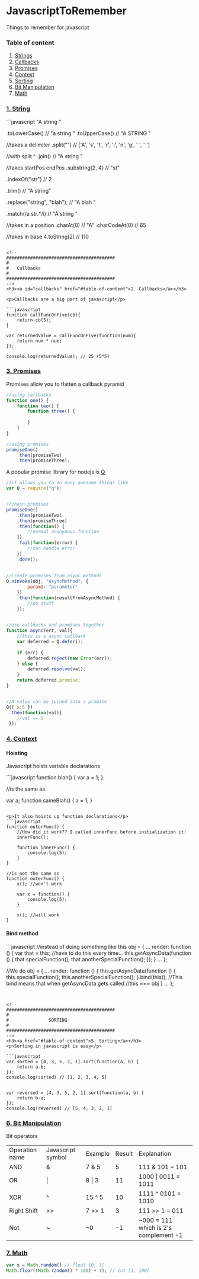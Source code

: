 JavascriptToRemember
=================
Things to remember for javascript

<h3 id="tableOfContent">Table of content</h3>
<ol>
  <li><a href="#1-string">Strings</a></li>
  <li><a href="#2-callbacks">Callbacks</a></li>
  <li><a href="#3-promises">Promises</a></li>
  <li><a href="#4-context">Context</a></li>
  <li><a href="#5-sorting">Sorting</a></li>
  <li><a href="#6-bit-manipulation">Bit Manipulation</a></li>
  <li><a href="#7-math">Math</a></li>
</ol>

<!-- 
#########################################
#
#		String
#
#########################################
-->
<h3 id="string"><a href="#table-of-content">1. String</a></h3>
```javascript
"A string  "

  .toLowerCase()        // "a string  "
  .toUpperCase()        // "A STRING  "
  
  //takes a delimiter
  .split("")            // ['A', 's', 't', 'r', 'i', 'n', 'g', ' ', ' ']
  
  //with split ^
  .join()               // "A string  "
  
  //takes startPos endPos
  .substring(2, 4)      // "st"
  
  .indexOf("str")       // 2
  
  .trim()               // "A string"
  
  .replace("string", "blah"); // "A blah  "
  
  .match(/a str.*/i)    // "A string  "
  
  //takes in a position
  .charAt(0)            // "A"
  .charCodeAt(0)        // 65
  
  //takes in base
  4.toString(2)         // 110
```

<!-- 
#########################################
#
#	Callbacks
#
#########################################
-->
<h3><a id="callbacks" href="#table-of-content">2. Callbacks</a></h3>

<p>Callbacks are a big part of javascript</p>

```javascript
function callFuncOnFive(cb){
	return cb(5);
}

var returnedValue = callFuncOnFive(function(num){
	return num * num;
});

console.log(returnedValue); // 25 (5*5)
```


<!-- 
#########################################
#
#		Promises
#
#########################################
-->
<h3><a href="#table-of-content">3. Promises</a></h3>
<p>Promises allow you to flatten a callback pyramid</p>

```javascript
//using callbacks
function one() {
	function two() {
		function three() {
			
		}
	}
}

//using promises
promiseOne()
	.then(promiseTwo)
	.then(promiseThree);
```

<p>A popular promise library for nodejs is <a href="https://github.com/kriskowal/q">Q</a></p>

```javascript
//it allows you to do many awesome things like
var Q = require("q");


//chain promises
promiseOne()
	.then(promiseTwo)
	.then(promiseThree)
	.then(function() {
		//normal anonymous function
	})
	.fail(function(error) {
		//can handle error
	})
	.done();
	
	
//Create promises from async methods
Q.ninvoke(obj, "asyncMethod", {
		param1: "parameter"
	})
	.then(function(resultFromAsyncMethod) {
		//do stuff
	});
	

//Use callbacks and promises together
function async(err, val){
	//this is a async callback
	var deferred = Q.defer();
	
	if (err) {
		deferred.reject(new Error(err));
	} else {
		deferred.resolve(val);
	}
	return deferred.promise;
}


//A value can be turned into a promise
Q({ x:5 })
 .then(function(val){
 	//val == 5
 });
```

<!-- 
#########################################
#
#				Context
#
#########################################
-->
<h3><a href="#table-of-content">4. Context</a></h3>

<h4>Hoisting</h4>
<p>Javascript hoists variable declarations</p>
```javascript
function blah() {
	var a = 1;
}

//is the same as

var a;
function sameBlah() {
	a = 1;
}

```

<p>It also hoists up function declarations</p>
```javascript
function outerFunc() {
	//How did it work?? I called innerFunc before initialization it!
	innerFunc();

	function innerFunc() {
		console.log(5);
	}
}

//is not the same as
function outerFunc() {
	x(); //won't work

	var x = function() {
		console.log(5);
	}
	
	x(); //will work
}

```

<h4>Bind method</h4>
```javascript
//instead of doing something like this
obj = {
...
	render: function () {
		var that = this; //have to do this every time...
		this.getAsyncData(function () {
			that.specialFunction();
			that.anotherSpecialFunction();
		});
	}
...
};


//We do
obj = {
...
	render: function () {
		this.getAsyncData(function () {
			this.specialFunction();
			this.anotherSpecialFunction();
		}.bind(this)); 
		//This bind means that when getAsyncData gets called
		//this === obj
	}
...
};

```


<!-- 
#########################################
#
#				SORTING
#
#########################################
-->
<h3><a href="#table-of-content">5. Sorting</a></h3>
<p>Sorting in javascript is easy</p>

```javascript
var sorted = [4, 3, 5, 2, 1].sort(function(a, b) {
	return a-b;
});
console.log(sorted) // [1, 2, 3, 4, 5]


var reversed = [4, 3, 5, 2, 1].sort(function(a, b) {
	return b-a;
});
console.log(reversed) // [5, 4, 3, 2, 1]
```


<!-- 
#########################################
#
#				Bit Manipulation
#
#########################################
-->
<h3><a href="#table-of-content">6. Bit Manipulation</a></h3>
<p>Bit operators</p>

<table>
	<!-- Header -->
	<tr>
		<td>Operation name</td>
		<td>Javascript symbol</td>
		<td>Example</td>
		<td>Result</td>
		<td>Explanation</td>
	</tr>
	<!-- Row 1 -->
	<tr>
		<td>AND</td>
		<td>&</td>
		<td>7 & 5</td>
		<td>5</td>
		<td>111 & 101 = 101</td>
	</tr>
	<!-- Row 2 -->
	<tr>
		<td>OR</td>
		<td>|</td>
		<td>8 | 3</td>
		<td>11</td>
		<td>1000 | 0011 = 1011</td>
	</tr>
	<!-- Row 3 -->
	<tr>
		<td>XOR</td>
		<td>^</td>
		<td>15 ^ 5</td>
		<td>10</td>
		<td>1111 ^ 0101 = 1010</td>
	</tr>
	<!-- Row 5 -->
	<tr>
		<td>Right Shift</td>
		<td>>></td>
		<td>7 >> 1</td>
		<td>3</td>
		<td>111 >> 1 = 011</td>
	</tr>
	<!-- Row 6 -->
	<tr>
		<td>Not</td>
		<td>~</td>
		<td>~0</td>
		<td>-1</td>
		<td>~000 = 111 which is 2's complement -1</td>
	</tr>
</table>


<!-- 
#########################################
#
#			Math
#
#########################################
-->
<h3><a href="#table-of-content">7. Math</a></h3>

```javascript
var x = Math.random() // float [0, 1[
Math.floor((Math.random() * 100) + 1); // int [1, 100[
```
